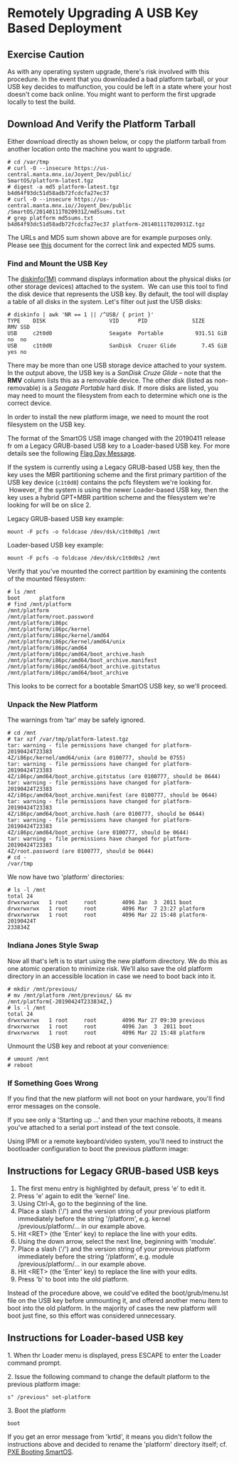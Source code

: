 # Remotely Upgrading A USB Key Based Deployment

## Exercise Caution

As with any operating system upgrade, there's risk involved with this
procedure. In the event that you downloaded a bad platform tarball, or
your USB key decides to malfunction, you could be left in a state where
your host doesn't come back online. You might want to perform the first
upgrade locally to test the build.

## Download And Verify the Platform Tarball

Either download directly as shown below, or copy the platform tarball
from another location onto the machine you want to upgrade.

    # cd /var/tmp
    # curl -O --insecure https://us-central.manta.mnx.io/Joyent_Dev/public/
    SmartOS/platform-latest.tgz
    # digest -a md5 platform-latest.tgz
    b4d64f93dc51d58adb72fcdcfa27ec37
    # curl -O --insecure https://us-central.manta.mnx.io//Joyent_Dev/public
    /SmartOS/20140111T020931Z/md5sums.txt
    # grep platform md5sums.txt
    b4d64f93dc51d58adb72fcdcfa27ec37 platform-20140111T020931Z.tgz

The URLs and MD5 sum shown above are for example purposes only. Please see
[this](https://us-central.manta.mnx.io/Joyent_Dev/public/SmartOS/latest.html)
document for the correct link and expected MD5 sums.

### Find and Mount the USB Key

The [diskinfo(1M)](https://smartos.org/man/1M/diskinfo) command displays
information about the physical disks (or other storage devices) attached
to the system.  We can use this tool to find the disk device that
represents the USB key. By default, the tool will display a table of all
disks in the system. Let's filter out just the USB disks:

    # diskinfo | awk 'NR == 1 || /^USB/ { print }'
    TYPE    DISK                    VID      PID              SIZE
    RMV SSD
    USB     c2t0d0                  Seagate  Portable          931.51 GiB
    no  no
    USB     c1t0d0                  SanDisk  Cruzer Glide        7.45 GiB
    yes no

There may be more than one USB storage device attached to your system.
In the output above, the USB key is a *SanDisk Cruze Glide* – note that
the **RMV** column lists this as a removable device. The other disk
(listed as non-removable) is a *Seagate Portable* hard disk. If more
disks are listed, you may need to mount the filesystem from each to
determine which one is the correct device.

In order to install the new platform image, we need to mount the root
filesystem on the USB key.

The format of the SmartOS USB image changed with the 20190411 release fr
om a Legacy GRUB-based USB key to a Loader-based USB key. For more details
see the following
[Flag Day Message](https://gist.github.com/jlevon/097f012eea04700657c35210fefd4018/).

If the system is currently using a Legacy GRUB-based USB key, then the
key uses the MBR partitioning scheme and the first primary partition of
the USB key device (`c1t0d0`) contains the pcfs fileystem we're
looking for.  However, if the system is using the newer Loader-based USB
key, then the key uses a hybrid GPT+MBR partition scheme and
the filesystem we're looking for will be on slice 2.

Legacy GRUB-based USB key example:

    mount -F pcfs -o foldcase /dev/dsk/c1t0d0p1 /mnt

Loader-based USB key example:

    mount -F pcfs -o foldcase /dev/dsk/c1t0d0s2 /mnt

Verify that you've mounted the correct partition by examining the
contents of the mounted filesystem:

    # ls /mnt
    boot      platform
    # find /mnt/platform
    /mnt/platform
    /mnt/platform/root.password
    /mnt/platform/i86pc
    /mnt/platform/i86pc/kernel
    /mnt/platform/i86pc/kernel/amd64
    /mnt/platform/i86pc/kernel/amd64/unix
    /mnt/platform/i86pc/amd64
    /mnt/platform/i86pc/amd64/boot_archive.hash
    /mnt/platform/i86pc/amd64/boot_archive.manifest
    /mnt/platform/i86pc/amd64/boot_archive.gitstatus
    /mnt/platform/i86pc/amd64/boot_archive

This looks to be correct for a bootable SmartOS USB key, so we'll
proceed.

### Unpack the New Platform

The warnings from 'tar' may be safely ignored.

    # cd /mnt
    # tar xzf /var/tmp/platform-latest.tgz
    tar: warning - file permissions have changed for platform-20190424T23383
    4Z/i86pc/kernel/amd64/unix (are 0100777, should be 0755)
    tar: warning - file permissions have changed for platform-20190424T23383
    4Z/i86pc/amd64/boot_archive.gitstatus (are 0100777, should be 0644)
    tar: warning - file permissions have changed for platform-20190424T23383
    4Z/i86pc/amd64/boot_archive.manifest (are 0100777, should be 0644)
    tar: warning - file permissions have changed for platform-20190424T23383
    4Z/i86pc/amd64/boot_archive.hash (are 0100777, should be 0644)
    tar: warning - file permissions have changed for platform-20190424T23383
    4Z/i86pc/amd64/boot_archive (are 0100777, should be 0644)
    tar: warning - file permissions have changed for platform-20190424T23383
    4Z/root.password (are 0100777, should be 0644)
    # cd -
    /var/tmp

We now have two 'platform' directories:

    # ls -l /mnt
    total 24
    drwxrwxrwx   1 root     root        4096 Jan  3  2011 boot
    drwxrwxrwx   1 root     root        4096 Mar  7 23:27 platform
    drwxrwxrwx   1 root     root        4096 Mar 22 15:48 platform-20190424T
    233834Z

### Indiana Jones Style Swap

Now all that's left is to start using the new platform directory. We do
this as one atomic operation to minimize risk. We'll also save the old
platform directory in an accessible location in case we need to boot
back into it.

    # mkdir /mnt/previous/
    # mv /mnt/platform /mnt/previous/ && mv /mnt/platform{-20190424T233834Z,}
    # ls -l /mnt
    total 24
    drwxrwxrwx   1 root     root        4096 Mar 27 09:30 previous
    drwxrwxrwx   1 root     root        4096 Jan  3  2011 boot
    drwxrwxrwx   1 root     root        4096 Mar 22 15:48 platform

Unmount the USB key and reboot at your convenience:

    # umount /mnt
    # reboot

### If Something Goes Wrong

If you find that the new platform will not boot on your hardware, you'll
find error messages on the console.

If you see only a 'Starting up ...' and then your machine reboots, it means
you've attached to a serial port instead of the text console.

Using IPMI or a remote keyboard/video system, you'll need to instruct
the bootloader configuration to boot the previous platform image:

## Instructions for Legacy GRUB-based USB keys

1. The first menu entry is highlighted by default, press 'e' to edit
it.
2. Press 'e' again to edit the 'kernel' line.
3. Using Ctrl-A, go to the beginning of the line.
4. Place a slash ('/') and the version string of your previous platform
immediately before the string '/platform', e.g. kernel
/previous/platform/... in our example above.
5. Hit &lt;RET&gt; (the 'Enter' key) to replace the line with your
edits.
6. Using the down arrow, select the next line, beginning with 'module'.
7. Place a slash ('/') and the version string of your previous platform
immediately before the string '/platform', e.g. module
/previous/platform/... in our example above.
8. Hit &lt;RET&gt; (the 'Enter' key) to replace the line with your
edits.
9. Press 'b' to boot into the old platform.

Instead of the procedure above, we could've edited the
boot/grub/menu.lst file on the USB key before unmounting it, and offered
another menu item to boot into the old platform. In the majority of
cases the new platform will boot just fine, so this effort was
considered unnecessary.

## Instructions for Loader-based USB key

1\. When thr Loader menu is displayed, press ESCAPE to enter the Loader
command prompt.

2\. Issue the following command to change the default platform to the
previous platform image:

    s" /previous" set-platform

3\. Boot the platform

    boot

If you get an error message from 'krtld', it means you didn't follow the
instructions above and decided to rename the 'platform' directory itself;
cf. [PXE Booting SmartOS](pxe-booting-smartos.md).
